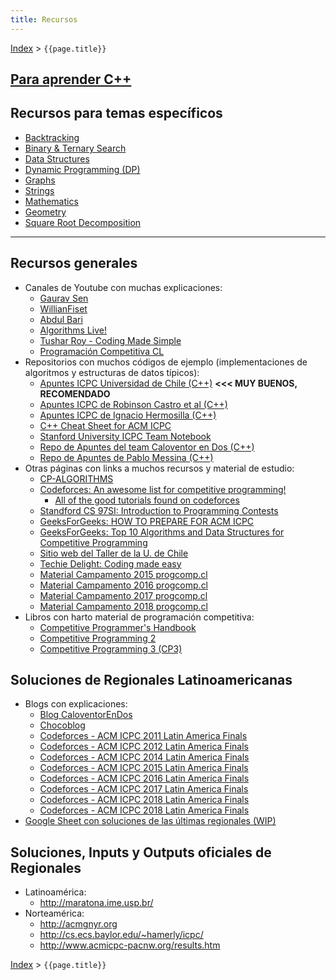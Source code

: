 ```yaml
---
title: Recursos
---
```

[Index](../index) > ```{{page.title}}```

## [Para aprender C++](cpp)

## Recursos para temas específicos

- [Backtracking](backtracking)
- [Binary & Ternary Search](search)
- [Data Structures](data_structures)
- [Dynamic Programming (DP)](dp)
- [Graphs](graphs)
- [Strings](strings)
- [Mathematics](math)
- [Geometry](geometry)
- [Square Root Decomposition](sqrtdecomp)

---

## Recursos generales

- Canales de Youtube con muchas explicaciones:
  - [Gaurav Sen](https://www.youtube.com/channel/UCRPMAqdtSgd0Ipeef7iFsKw)
  - [WillianFiset](https://www.youtube.com/channel/UCD8yeTczadqdARzQUp29PJw)
  - [Abdul Bari](https://www.youtube.com/channel/UCZCFT11CWBi3MHNlGf019nw)
  - [Algorithms Live!](https://www.youtube.com/channel/UCBLr7ISa_YDy5qeATupf26w/)
  - [Tushar Roy - Coding Made Simple](https://www.youtube.com/channel/UCZLJf_R2sWyUtXSKiKlyvAw)
  - [Programación Competitiva CL](https://www.youtube.com/channel/UCmVg7YyMS8H-65WCmkVHB9g/feed)
- Repositorios con muchos códigos de ejemplo (implementaciones de algoritmos y estructuras de datos típicos):
  - [Apuntes ICPC Universidad de Chile (C++)](https://docs.google.com/document/d/1rcex_saP4tExbbU62qGUjR3eenxOh-50i9Y45WtHkc4/edit) **\<\<\< MUY BUENOS, RECOMENDADO**
  - [Apuntes ICPC de Robinson Castro et al (C++)](https://docs.google.com/document/d/1pan53PU9_PIrPPVyNrbfXIAU-B6YnIaSBcB9lP9j0jE/edit)
  - [Apuntes ICPC de Ignacio Hermosilla (C++)](https://github.com/ignaciohermosillacornejo/apuntes_icpc)
  - [C++ Cheat Sheet for ACM ICPC](https://github.com/ntuorangejuice/cheat-sheet)
  - [Stanford University ICPC Team Notebook](https://cs.stanford.edu/group/acm/SLPC/notebook.pdf)    
  - [Repo de Apuntes del team Caloventor en Dos (C++)](https://github.com/mvpossum/eldiego)
  - [Repo de Apuntes de Pablo Messina (C++)](https://github.com/PabloMessina/Competitive-Programming-Material)
- Otras páginas con links a muchos recursos y material de estudio:
  - [CP-ALGORITHMS](https://cp-algorithms.com/)
  - [Codeforces: An awesome list for competitive programming!](https://codeforces.com/blog/entry/23054)
    - [All of the good tutorials found on codeforces](https://codeforces.com/blog/entry/57282)
  - [Standford CS 97SI: Introduction to Programming Contests](http://web.stanford.edu/class/cs97si/)
  - [GeeksForGeeks: HOW TO PREPARE FOR ACM ICPC](https://www.geeksforgeeks.org/how-to-prepare-for-acm-icpc/)
  - [GeeksForGeeks: Top 10 Algorithms and Data Structures for Competitive Programming](https://www.geeksforgeeks.org/top-algorithms-and-data-structures-for-competitive-programming/)
  - [Sitio web del Taller de la U. de Chile](http://progcomp.cl/taller)
  - [Techie Delight: Coding made easy](http://www.techiedelight.com/)
  - [Material Campamento 2015 progcomp.cl](http://campamento2015.progcomp.cl/material)
  - [Material Campamento 2016 progcomp.cl](http://campamento2016.progcomp.cl/material)
  - [Material Campamento 2017 progcomp.cl](http://campamento2017.progcomp.cl/material)
  - [Material Campamento 2018 progcomp.cl](http://campamento2018.progcomp.cl/material)
- Libros con harto material de programación competitiva:
  - [Competitive Programmer's Handbook](https://www.cses.fi/book.pdf)
  - [Competitive Programming 2](https://www.scribd.com/doc/155208844/Competitive-Programming-2)
  - [Competitive Programming 3 (CP3)](https://cpbook.net/)

## Soluciones de Regionales Latinoamericanas

- Blogs con explicaciones:
  - [Blog CaloventorEnDos](http://caloventorendos.blogspot.cl)
  - [Chocoblog](https://chococontest.wordpress.com/)
  - [Codeforces - ACM ICPC 2011 Latin America Finals](https://codeforces.com/blog/entry/3452)
  - [Codeforces - ACM ICPC 2012 Latin America Finals](https://codeforces.com/blog/entry/5809)
  - [Codeforces - ACM ICPC 2014 Latin America Finals](https://codeforces.com/blog/entry/14650)
  - [Codeforces - ACM ICPC 2015 Latin America Finals](https://codeforces.com/blog/entry/21576)
  - [Codeforces - ACM ICPC 2016 Latin America Finals](https://codeforces.com/blog/entry/48366)
  - [Codeforces - ACM ICPC 2017 Latin America Finals](https://codeforces.com/blog/entry/55700)
  - [Codeforces - ACM ICPC 2018 Latin America Finals](https://codeforces.com/blog/entry/63157)
  - [Codeforces - ACM ICPC 2018 Latin America Finals](https://codeforces.com/blog/entry/71296)
- [Google Sheet con soluciones de las últimas regionales (WIP)](https://docs.google.com/spreadsheets/d/1F8aBV83xKPVFfq_A0EKhCa8qbjf0gKKg8puQF-rbonQ/)

## Soluciones, Inputs y Outputs oficiales de Regionales

- Latinoamérica:
  - <http://maratona.ime.usp.br/>
- Norteamérica:
  - <http://acmgnyr.org>
  - <http://cs.ecs.baylor.edu/~hamerly/icpc/>
  - <http://www.acmicpc-pacnw.org/results.htm>

[Index](../index) > ```{{page.title}}```
